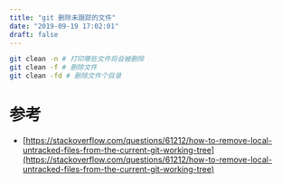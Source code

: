 ```yaml
---
title: "git 删除未跟踪的文件"
date: "2019-09-19 17:02:01"
draft: false
---
```


```bash
git clean -n # 打印哪些文件将会被删除
git clean -f # 删除文件
git clean -fd # 删除文件个目录
```



# 参考

- [https://stackoverflow.com/questions/61212/how-to-remove-local-untracked-files-from-the-current-git-working-tree](https://stackoverflow.com/questions/61212/how-to-remove-local-untracked-files-from-the-current-git-working-tree)


